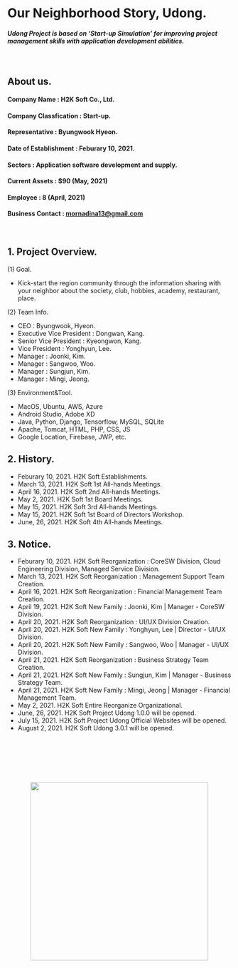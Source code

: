 # Our Neighborhood Story, Udong.
##### Udong Project is based on ‘Start-up Simulation’ for improving project management skills with application development abilities.
<br>

## About us.
#### Company Name : H2K Soft Co., Ltd.
#### Company Classfication : Start-up.
#### Representative : Byungwook Hyeon.
#### Date of Establishment : Feburary 10, 2021.
#### Sectors : Application software development and supply.
#### Current Assets : $90 (May, 2021)
#### Employee : 8 (April, 2021)
#### Business Contact : mornadina13@gmail.com
<br>

## 1. Project Overview.
(1) Goal.
- Kick-start the region community through the information sharing with your neighbor about the society, club, hobbies, academy, restaurant, place.

(2) Team Info.
- CEO : Byungwook, Hyeon.
- Executive Vice President : Dongwan, Kang.
- Senior Vice President : Kyeongwon, Kang.
- Vice President : Yonghyun, Lee.
- Manager : Joonki, Kim.
- Manager : Sangwoo, Woo.
- Manager : Sungjun, Kim.
- Manager : Mingi, Jeong.

(3) Environment&Tool.
- MacOS, Ubuntu, AWS, Azure
- Android Studio, Adobe XD
- Java, Python, Django, Tensorflow, MySQL, SQLite
- Apache, Tomcat, HTML, PHP, CSS, JS
- Google Location, Firebase, JWP, etc.

## 2. History.
- Feburary 10, 2021. H2K Soft Establishments.
- March 13, 2021. H2K Soft 1st All-hands Meetings.
- April 16, 2021. H2K Soft 2nd All-hands Meetings.
- May 2, 2021. H2K Soft 1st Board Meetings.
- May 15, 2021. H2K Soft 3rd All-hands Meetings. 
- May 15, 2021. H2K Soft 1st Board of Directors Workshop. 
- June, 26, 2021. H2K Soft 4th All-hands Meetings.

## 3. Notice.
- Feburary 10, 2021. H2K Soft Reorganization : CoreSW Division, Cloud Engineering Division, Managed Service Division.
- March 13, 2021. H2K Soft Reorganization : Management Support Team Creation.
- April 16, 2021. H2K Soft Reorganization : Financial Management Team Creation.
- April 19, 2021. H2K Soft New Family : Joonki, Kim | Manager - CoreSW Division.
- April 20, 2021. H2K Soft Reorganization : UI/UX Division Creation.
- April 20, 2021. H2K Soft New Family : Yonghyun, Lee | Director - UI/UX Division.
- April 20, 2021. H2K Soft New Family : Sangwoo, Woo | Manager - UI/UX Division.
- April 21, 2021. H2K Soft Reorganization : Business Strategy Team Creation.
- April 21, 2021. H2K Soft New Family : Sungjun, Kim | Manager - Business Strategy Team.
- April 21, 2021. H2K Soft New Family : Mingi, Jeong | Manager - Financial Management Team.
- May 2, 2021. H2K Soft Entire Reorganize Organizational.
- June, 26, 2021. H2K Soft Project Udong 1.0.0 will be opened.
- July 15, 2021. H2K Soft Project Udong Official Websites will be opened.
- August 2, 2021. H2K Soft Udong 3.0.1 will be opened.

<br><br><br><br><br>
<p align="center"><img src="https://github.com/mornadina13/Udong/blob/main/CI/CI.png" witdh="700" height="400" /></p>
